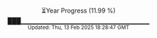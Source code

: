 <p align="center">
⏳Year Progress (11.99 %) <br>
███▁▁▁▁▁▁▁▁▁▁▁▁▁▁▁▁▁▁▁▁▁▁▁▁▁▁▁ <br>
<sub>Updated: Thu, 13 Feb 2025 18:28:47 GMT</sub>
</p>

